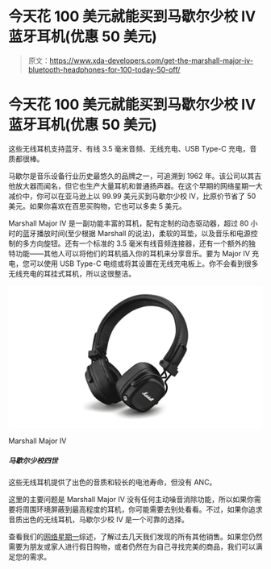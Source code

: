 # 今天花 100 美元就能买到马歇尔少校 IV 蓝牙耳机(优惠 50 美元)

> 原文：<https://www.xda-developers.com/get-the-marshall-major-iv-bluetooth-headphones-for-100-today-50-off/>

# 今天花 100 美元就能买到马歇尔少校 IV 蓝牙耳机(优惠 50 美元)

这些无线耳机支持蓝牙、有线 3.5 毫米音频、无线充电、USB Type-C 充电，音质都很棒。

马歇尔是音乐设备行业历史最悠久的品牌之一，可追溯到 1962 年。该公司以其吉他放大器而闻名，但它也生产大量耳机和普通扬声器。在这个早期的网络星期一大减价中，你可以在亚马逊上以 99.99 美元买到马歇尔少校 IV，比原价节省了 50 美元。如果你喜欢在百思买购物，它也可以多卖 5 美元。

Marshall Major IV 是一副功能丰富的耳机，配有定制的动态驱动器，超过 80 小时的蓝牙播放时间(至少根据 Marshall 的说法)，柔软的耳垫，以及音乐和电源控制的多方向旋钮。还有一个标准的 3.5 毫米有线音频连接器，还有一个额外的独特功能——其他人可以将他们的耳机插入你的耳机来分享音乐。要为 Major IV 充电，您可以使用 USB Type-C 电缆或将其设置在无线充电板上。你不会看到很多无线充电的耳挂式耳机，所以这很整洁。

 <picture>![These wireless headphones offer excellent sound quality and long battery life, but no ANC.](img/5ef5d56a3bc9d186a5e6566d9e90a0c0.png)</picture> 

Marshall Major IV

##### 马歇尔少校四世

这些无线耳机提供了出色的音质和较长的电池寿命，但没有 ANC。

这里的主要问题是 Marshall Major IV 没有任何主动噪音消除功能，所以如果你需要将周围环境屏蔽到最高程度的耳机，你可能需要去别处看看。不过，如果你追求音质出色的无线耳机，马歇尔少校 IV 是一个可靠的选择。

查看我们的[网络星期一](https://www.xda-developers.com/black-friday/)综述，了解过去几天我们发现的所有其他销售。如果您仍然需要为朋友或家人进行假日购物，或者仍然在为自己寻找完美的商品，我们可以满足您的需求。